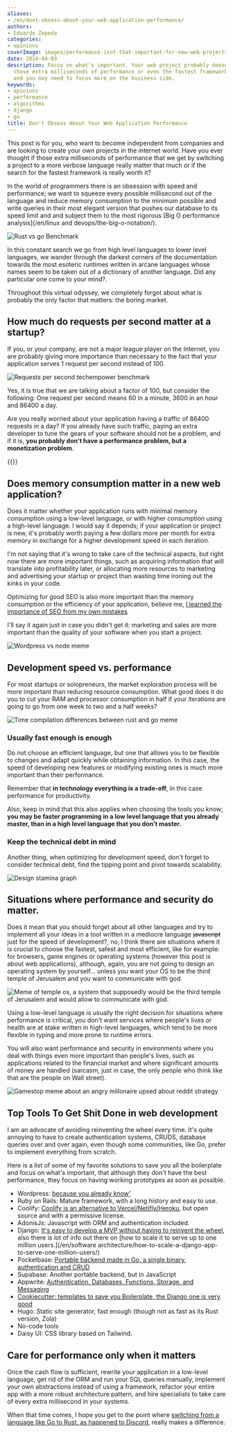 ```yaml
---
aliases:
- /en/dont-obsess-about-your-web-application-performance/
authors:
- Eduardo Zepeda
categories:
- opinions
coverImage: images/performance-isnt-that-important-for-new-web-projects.jpg
date: 2024-04-03
description: Focus on what's important. Your web project probably doesn't require
  those extra milliseconds of performance or even the fastest framework out there
  and you may need to focus more on the business side.
keywords:
- opinions
- performance
- algorithms
- django
- go
title: Don't Obsess About Your Web Application Performance
---
```


This post is for you, who want to become independent from companies and are looking to create your own projects in the internet world. Have you ever thought if those extra milliseconds of performance that we get by switching a project to a more verbose language really matter that much or if the search for the fastest framework is really worth it?

In the world of programmers there is an obsession with speed and performance; we want to squeeze every possible millisecond out of the language and reduce memory consumption to the minimum possible and write queries in their most elegant version that pushes our database to its speed limit and and subject them to the most rigorous [Big O performance analysis](/en/linux and devops/the-big-o-notation/).


![Rust vs go Benchmark](images/rust-and-go-performance-for-common-data-structures-arrays.webp)

In this constant search we go from high level languages to lower level languages, we wander through the darkest corners of the documentation towards the most esoteric runtimes written in arcane languages whose names seem to be taken out of a dictionary of another language. Did any particular one come to your mind?. 

Throughout this virtual odyssey, we completely forgot about what is probably the only factor that matters: the boring market.

## How much do requests per second matter at a startup?

If you, or your company, are not a major league player on the Internet, you are probably giving more importance than necessary to the fact that your application serves 1 request per second instead of 100. 

![Requests per second techempower benchmark](images/techempower-benchmark.png "Some frameworks can handle up to 600k requests per second")

Yes, it is true that we are talking about a factor of 100, but consider the following:
One request per second means 60 in a minute, 3600 in an hour and 86400 a day. 

Are you really worried about your application having a traffic of 86400 requests in a day? If you already have such traffic, paying an extra developer to tune the gears of your software should not be a problem, and if it is, **you probably don't have a performance problem, but a monetization problem**.

{{<ad>}}

## Does memory consumption matter in a new web application?

Does it matter whether your application runs with minimal memory consumption using a low-level language, or with higher consumption using a high-level language. I would say it depends; if your application or project is new, it's probably worth paying a few dollars more per month for extra memory in exchange for a higher development speed in each iteration. 

I'm not saying that it's wrong to take care of the technical aspects, but right now there are more important things, such as acquiring information that will translate into profitability later, or allocating more resources to marketing and advertising your startup or project than wasting time ironing out the kinks in your code. 

Optimizing for good SEO is also more important than the memory consumption or the efficiency of your application, believe me, [I learned the importance of SEO from my own mistakes](/en/opiniones/my-mistakes-regarding-the-tech-seo-optimization-of-my-website/)

I'll say it again just in case you didn't get it: marketing and sales are more important than the quality of your software when you start a project.

![Wordpress vs node meme](images/wordpress-meme.jpg)

## Development speed vs. performance

For most startups or solopreneurs, the market exploration process will be more important than reducing resource consumption. What good does it do you to cut your RAM and processor consumption in half if your iterations are going to go from one week to two and a half weeks?

![Time compilation differences between rust and go meme](images/rustaceans-vs-gophers.png)

### Usually fast enough is enough

Do not choose an efficient language, but one that allows you to be flexible to changes and adapt quickly while obtaining information. In this case, the speed of developing new features or modifying existing ones is much more important than their performance.

Remember that **in technology everything is a trade-off**, in this case performance for productivity.

Also, keep in mind that this also applies when choosing the tools you know; **you may be faster programming in a low level language that you already master, than in a high level language that you don't master.**

### Keep the technical debt in mind

Another thing, when optimizing for development speed, don't forget to consider technical debt, find the tipping point and pivot towards scalability.

![Design stamina graph](images/design-stamina-graph.jpg "Credits: Martin Fowler")

## Situations where performance and security do matter.

Does it mean that you should forget about all other languages and try to implement all your ideas in a tool written in a mediocre language ~~javascript~~ just for the speed of development?, no, I think there are situations where it is crucial to choose the fastest, safest and most efficient, like for example: for browsers, game engines or operating systems (however this post is about web applications), although, again, you are not going to design an operating system by yourself... unless you want your OS to be the third temple of Jerusalem and you want to communicate with god.

![Meme of temple os, a system that supposedly would be the third temple of Jerusalem and would allow to communicate with god.](images/temple-os.webp)

Using a low-level language is usually the right decision for situations where performance is critical, you don't want services where people's lives or health are at stake written in high-level languages, which tend to be more flexible in typing and more prone to runtime errors.

You will also want performance and security in environments where you deal with things even more important than people's lives, such as applications related to the financial market and where significant amounts of money are handled (sarcasm, just in case, the only people who think like that are the people on Wall street).

![Gamestop meme about an angry millonaire upsed about reddit strategy](images/gamestop-meme.jpg)

## Top Tools To Get Shit Done in web development

I am an advocate of avoiding reinventing the wheel every time. It's quite annoying to have to create authentication systems, CRUDS, database queries over and over again, even though some communities, like Go, prefer to implement everything from scratch.

Here is a list of some of my favorite solutions to save you all the boilerplate and focus on what's important, that although they don't have the best performance, they focus on having working prototypes as soon as possible.

- Wordpress: [because you already know'](/en/opinions/to-program-a-blog-or-to-use-wordpress/)
- Ruby on Rails: Mature framework, with a long history and easy to use.
- Coolify: [Coolify is an alternative to Vercel/Netifly/Heroku](https://coolify.io/#?), but open source and with a permissive license.
- AdonisJs: Javascript with ORM and authentication included.
- Django: [It's easy to develop a MVP without having to reinvent the wheel](/en/django/why-should-you-use-django-framework/), also there is lot of info out there on [how to scale it to serve up to one million users.](/en/software architecture/how-to-scale-a-django-app-to-serve-one-million-users/)
- Pocketbase: [Portable backend made in Go, a single binary, authentication and CRUD](https://pocketbase.io/#?)
- Supabase: Another portable backend, but in JavaScript
- Appwrite: [Authentication, Databases, Functions, Storage, and Messaging](https://appwrite.io/#?)
- [Cookiecutter: templates to save you Boilerplate, the Django one is very good](/en/django/cookiecutter-django-for-configuring-and-deploying-in-django/)
- Hugo: Static site generator, fast enough (though not as fast as its Rust version, Zola)
- No-code tools
- Daisy UI: CSS library based on Tailwind.


## Care for performance only when it matters

Once the cash flow is sufficient, rewrite your application in a low-level language, get rid of the ORM and run your SQL queries manually, implement your own abstractions instead of using a framework, refactor your entire app with a more robust architecture pattern, and hire specialists to take care of every extra millisecond in your systems.

When that time comes, I hope you get to the point where [switching from a language like Go to Rust, as happened to Discord](https://discord.com/blog/why-discord-is-switching-from-go-to-rust), really makes a difference.